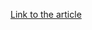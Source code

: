 [Link to the article](https://thehackernews.com/2025/09/doj-resentences-breachforums-founder-to.html)
